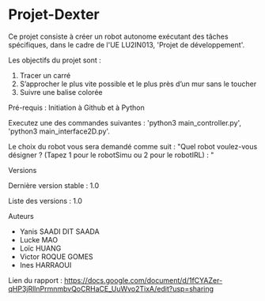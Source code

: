 # Projet-Dexter

Ce projet consiste à créer un robot autonome exécutant des tâches spécifiques, dans le cadre de l'UE LU2IN013, 'Projet de développement'.

Les objectifs du projet sont :
  1. Tracer un carré
  2. S’approcher le plus vite possible et le plus près d’un mur sans le toucher
  3. Suivre une balise colorée

Pré-requis : 
Initiation à Github et à Python

Executez une des commandes suivantes : 'python3 main_controller.py', 'python3 main_interface2D.py'.

Le choix du robot vous sera demandé comme suit :
"Quel robot voulez-vous désigner ? (Tapez 1 pour le robotSimu ou 2 pour le robotIRL) : "

Versions

Dernière version stable : 1.0 

Liste des versions : 1.0

Auteurs
- Yanis SAADI DIT SAADA
- Lucke MAO
- Loïc HUANG 
- Victor ROQUE GOMES
- Ines HARRAOUI

Lien du rapport :
https://docs.google.com/document/d/1fCYAZer-qHP3jRllnPrmnmbvQoCRHaCE_UuWvo2TixA/edit?usp=sharing
